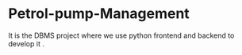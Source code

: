 # Petrol-pump-Management
It is the DBMS project where we use python frontend and backend to develop it .
